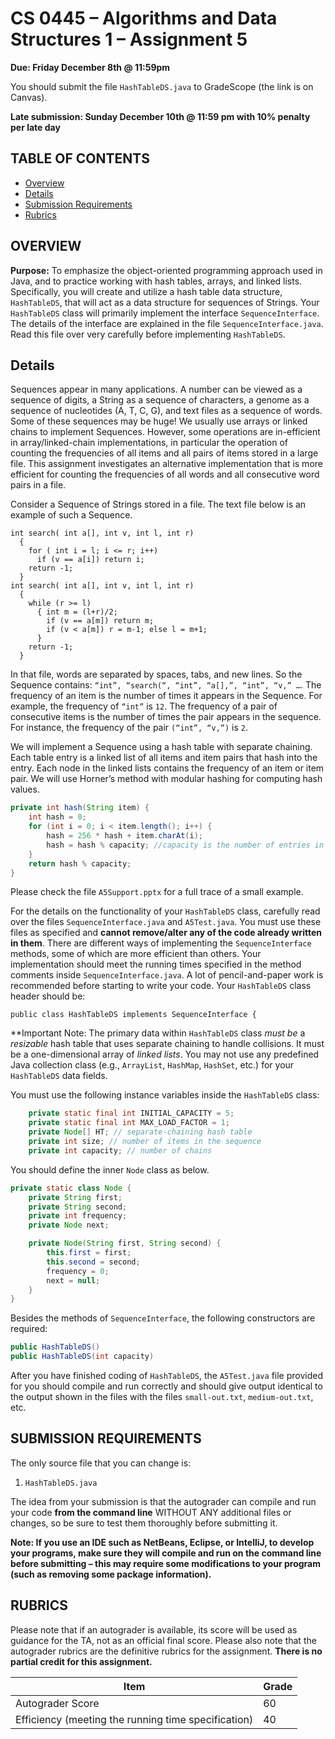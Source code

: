 # CS 0445 – Algorithms and Data Structures 1 – Assignment 5

**Due: Friday December 8th @ 11:59pm**

You should submit the file `HashTableDS.java` to GradeScope (the link is on
Canvas).

**Late submission: Sunday December 10th @ 11:59 pm with 10% penalty per late day**

## TABLE OF CONTENTS

- [Overview](#overview)
- [Details](#Details)
- [Submission Requirements](#submission-requirements)
- [Rubrics](#rubrics)

## OVERVIEW

**Purpose:** To emphasize the object-oriented programming approach used in Java, and to practice working with hash tables, arrays, and linked lists. Specifically, you will create and utilize a hash table data structure, `HashTableDS`, that will act as a data structure for sequences of Strings. Your `HashTableDS` class will primarily implement the interface `SequenceInterface`. The details of the interface are explained in the file `SequenceInterface.java`. Read this file over very carefully before implementing `HashTableDS`.

[^1]: Some text adapted from Dr. John Ramirez’s CS 0445 class.


## Details

Sequences appear in many applications. A number can be viewed as a sequence of digits, a String as a sequence of characters, a genome as a sequence of nucleotides (A, T, C, G), and text files as a sequence of words. Some of these sequences may be huge! We usually use arrays or linked chains to implement Sequences. However, some operations are in-efficient in array/linked-chain implementations, in particular the operation of counting the frequencies of all items and all pairs of items stored in a large file. This assignment investigates an alternative implementation that is more efficient for counting the frequencies of all words and all consecutive word pairs in a file.

Consider a Sequence of Strings stored in a file. The text file below is an example of such a Sequence.

```
int search( int a[], int v, int l, int r)
  { 
    for ( int i = l; i <= r; i++)
      if (v == a[i]) return i;
    return -1;
  }
int search( int a[], int v, int l, int r)
  { 
    while (r >= l)
      { int m = (l+r)/2;
        if (v == a[m]) return m;
        if (v < a[m]) r = m-1; else l = m+1;
      }
    return -1;
  }
```
In that file, words are separated by spaces, tabs, and new lines. So the Sequence contains: `“int”, “search(“, “int”, “a[],”, “int”, “v,” …`. The frequency of an item is the number of times it appears in the Sequence. For example, the frequency of `“int”` is `12`. The frequency of a pair of consecutive items is the number of times the pair appears in the sequence. For instance, the frequency of the pair `(“int”, “v,”)` is `2`.

We will implement a Sequence using a hash table with separate chaining. Each table entry is a linked list of all items and item pairs that hash into the entry. Each node in the linked lists contains the frequency of an item or item pair. We will use Horner’s method with modular hashing for computing hash values. 

```java
private int hash(String item) {
	int hash = 0;
	for (int i = 0; i < item.length(); i++) {
		hash = 256 * hash + item.charAt(i);
		hash = hash % capacity; //capacity is the number of entries in hash table
	}
	return hash % capacity;
}
```

Please check the file `A5Support.pptx` for a full trace of a small example.

For the details on the functionality of your `HashTableDS` class, carefully read over the files
`SequenceInterface.java` and `A5Test.java`. You must use these files as specified and **cannot remove/alter any of
the code already written in them**. There are different ways of implementing the
`SequenceInterface` methods, some of which are more efficient than
others. Your implementation should meet the running times specified in the method comments inside `SequenceInterface.java`. A lot of pencil-and-paper work is recommended before starting to write your code. Your `HashTableDS` class header should be:

`public class HashTableDS implements SequenceInterface {`

**Important Note: The primary data within `HashTableDS` class *must be* a *resizable* hash table that uses separate chaining to handle collisions. It must be a one-dimensional array of _linked lists_. You may not use any predefined Java collection class (e.g., `ArrayList`, `HashMap`, `HashSet`, etc.) for your `HashTableDS` data fields. 

You must use the following instance variables inside the `HashTableDS` class:

```java
	private static final int INITIAL_CAPACITY = 5;
	private static final int MAX_LOAD_FACTOR = 1;
	private Node[] HT; // separate-chaining hash table
	private int size; // number of items in the sequence
	private int capacity; // number of chains
```
You should define the inner `Node` class as below.

```java
private static class Node {
    private String first;
    private String second;
    private int frequency;
    private Node next;

    private Node(String first, String second) {
        this.first = first;
        this.second = second;
        frequency = 0;
        next = null;
    }
}
```

Besides the methods of `SequenceInterface`, the following constructors are required:

```java
public HashTableDS()
public HashTableDS(int capacity)
```


After you have finished coding of `HashTableDS`, the `A5Test.java` file provided for you should compile and run correctly and should give output identical to the output shown in the files with the files `small-out.txt`, `medium-out.txt`, etc.

## SUBMISSION REQUIREMENTS

The only source file that you can change is:

1. `HashTableDS.java`

The idea from your submission is that the autograder can compile and run your code **from the command line** WITHOUT ANY additional files or changes, so be sure to test them thoroughly before submitting it.

**Note: If you use an IDE such as NetBeans, Eclipse, or IntelliJ, to develop your programs, make sure
they will compile and run on the command line before submitting – this may require some
modifications to your program (such as removing some package information).**


## RUBRICS

Please note that if an autograder is available, its score will be used as guidance for the TA, not as an official final score. Please also note that the autograder rubrics are the definitive rubrics for the assignment. **There is no partial credit for this assignment.**

| Item | Grade |
|------|-------|
|Autograder Score| 60|
| Efficiency (meeting the running time specification) | 40 |
